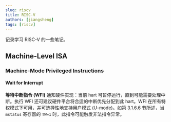 ```yaml
---
slug: riscv
title: RISC-V
authors: [jiangsheng]
tags: [riscv]
---
```


记录学习 RISC-V 的一些笔记。

<!-- truncate -->

## Machine-Level ISA

### Machine-Mode Privileged Instructions

#### Wait for Interrupt

**等待中断指令 (WFI)** 通知硬件实现：当前 hart 可暂停运行，直到可能需要处理中断。执行 WFI 还可建议硬件平台将合适的中断优先分配到此
hart。WFI 在所有特权模式下可用，并可选择性地支持用户模式 (U-mode)。如第 3.1.6.6 节所述，当 `mstatus` 寄存器的 `TW=1`
时，此指令可能触发非法指令异常。
